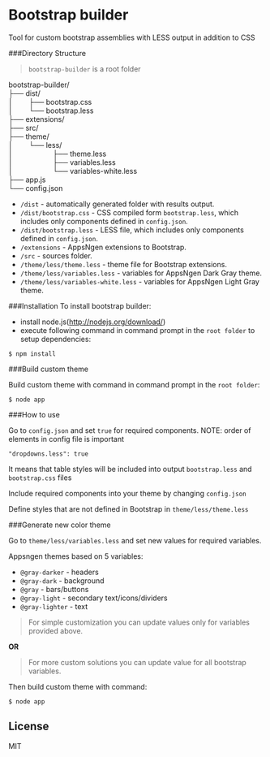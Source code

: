 Bootstrap builder
=================

Tool for custom bootstrap assemblies with LESS output in addition to CSS

###Directory Structure
> `bootstrap-builder` is a root folder

bootstrap-builder/  
├── dist/    
│&nbsp;&nbsp;&nbsp;&nbsp;&nbsp;&nbsp;&nbsp;&nbsp;├── bootstrap.css  
│&nbsp;&nbsp;&nbsp;&nbsp;&nbsp;&nbsp;&nbsp;&nbsp;└── bootstrap.less  
├── extensions/  
├── src/  
├── theme/  
│&nbsp;&nbsp;&nbsp;&nbsp;&nbsp;&nbsp;&nbsp;&nbsp;└── less/  
│&nbsp;&nbsp;&nbsp;&nbsp;&nbsp;&nbsp;&nbsp;&nbsp;&nbsp;&nbsp;&nbsp;&nbsp;&nbsp;&nbsp;&nbsp;&nbsp;&nbsp;&nbsp;&nbsp;&nbsp;├── theme.less  
│&nbsp;&nbsp;&nbsp;&nbsp;&nbsp;&nbsp;&nbsp;&nbsp;&nbsp;&nbsp;&nbsp;&nbsp;&nbsp;&nbsp;&nbsp;&nbsp;&nbsp;&nbsp;&nbsp;&nbsp;├── variables.less  
│&nbsp;&nbsp;&nbsp;&nbsp;&nbsp;&nbsp;&nbsp;&nbsp;&nbsp;&nbsp;&nbsp;&nbsp;&nbsp;&nbsp;&nbsp;&nbsp;&nbsp;&nbsp;&nbsp;&nbsp;└── variables-white.less  
├── app.js  
└── config.json  


* `/dist` - automatically generated folder with results output.
* `/dist/bootstrap.css` - CSS compiled form `bootstrap.less`, which includes only components defined in `config.json`.
* `/dist/bootstrap.less` - LESS file, which includes only components defined in `config.json`.
* `/extensions` - AppsNgen extensions to Bootstrap.
* `/src` - sources folder.
* `/theme/less/theme.less` - theme file for Bootstrap extensions.
* `/theme/less/variables.less` - variables for AppsNgen Dark Gray theme.
* `/theme/less/variables-white.less` - variables for AppsNgen Light Gray theme.

 

###Installation
To install bootstrap builder:
* install node.js(http://nodejs.org/download/)
* execute following command in command prompt in the `root folder` to setup dependencies:

```
$ npm install
```


###Build custom theme

Build custom theme with command in command prompt in the `root folder`:

```
$ node app 
```

###How to use

Go to `config.json` and set `true` for required components. NOTE: order of elements in config file is important

```
"dropdowns.less": true
```

It means that table styles will be included into output `bootstrap.less` and `bootstrap.css` files

Include required components into your theme by changing `config.json`

Define styles that are not defined in Bootstrap in `theme/less/theme.less`

###Generate new color theme

Go to `theme/less/variables.less` and set new values for required variables.

Appsngen themes based on 5 variables:
* `@gray-darker` - headers
* `@gray-dark` - background
* `@gray` - bars/buttons
* `@gray-light` - secondary text/icons/dividers
* `@gray-lighter` - text




>For simple customization you can update values only for variables provided above.

__OR__

>For more custom solutions you can update value for all bootstrap variables.

Then build custom theme with command:

```
$ node app 
```

## License

MIT